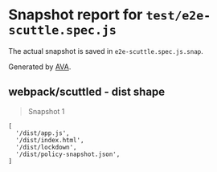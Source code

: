 # Snapshot report for `test/e2e-scuttle.spec.js`

The actual snapshot is saved in `e2e-scuttle.spec.js.snap`.

Generated by [AVA](https://avajs.dev).

## webpack/scuttled - dist shape

> Snapshot 1

    [
      '/dist/app.js',
      '/dist/index.html',
      '/dist/lockdown',
      '/dist/policy-snapshot.json',
    ]
